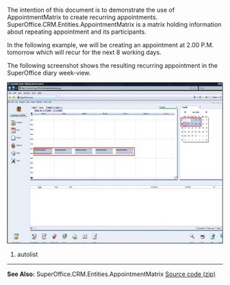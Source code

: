 <properties date="2016-05-11"
SortOrder="34"
/>

The intention of this document is to demonstrate the use of AppointmentMatrix to create recurring appointments. SuperOffice.CRM.Entities.AppointmentMatrix is a matrix holding information about repeating appointment and its participants.

In the following example, we will be creating an appointment at 2.00 P.M. tomorrow which will recur for the next 8 working days.

The following screenshot shows the resulting recurring appointment in the SuperOffice diary week-view.

 <img src="../How%20to%20Create%20a%20Recurring%20Appointment_files/image001.jpg" width="606" height="376" /> 

1. autolist

------------------------------------------------------------------------

**See Also:** SuperOffice.CRM.Entities.AppointmentMatrix
[Source code (zip)](HowToCreateRecurringAppointment.zip)
